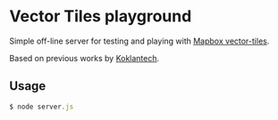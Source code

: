 # Vector Tiles playground
Simple off-line server for testing and playing with [Mapbox vector-tiles](https://github.com/mapbox/vector-tile-spec).

Based on previous works by [Koklantech](https://github.com/klokantech).

## Usage

```javascript
$ node server.js
```
